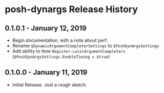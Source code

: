 # posh-dynargs Release History

## 0.1.0.1 - January 12, 2019

- Begin documentation, with a note about perf.
- Rename `$DynamicArgumentCompleterSettings` to `$PoshDynArgsSettings`
- Add ability to time `Register-LocalArgumentCompleters` (`$PoshDynArgsSettings.EnableTiming = $true`)

## 0.1.0.0 - January 11, 2019

- Initial Release. Just a rough sketch.
